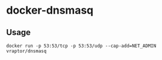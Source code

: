 # docker-dnsmasq

## Usage
`docker run -p 53:53/tcp -p 53:53/udp --cap-add=NET_ADMIN vraptor/dnsmasq`
